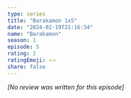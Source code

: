 ```yaml
---
type: series
title: "Barakamon 1x5"
date: "2024-02-19T21:16:34"
name: "Barakamon"
season: 1
episode: 5
rating: 2
ratingEmoji: ⭐️⭐️
share: false
---
```


*[No review was written for this episode]*

